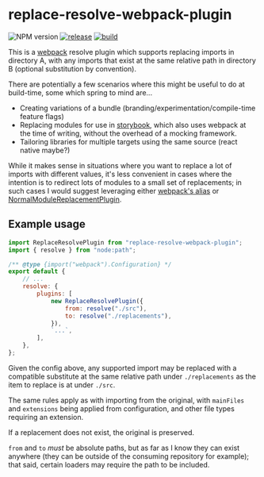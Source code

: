 # replace-resolve-webpack-plugin
![NPM version](https://badge.fury.io/js/replace-resolve-webpack-plugin.svg)
[![release](https://github.com/dominicbirch/replace-resolve-webpack-plugin/actions/workflows/release.yml/badge.svg)](https://github.com/dominicbirch/replace-resolve-webpack-plugin/actions/workflows/release.yml)
[![build](https://github.com/dominicbirch/replace-resolve-webpack-plugin/actions/workflows/test.yml/badge.svg)](https://github.com/dominicbirch/replace-resolve-webpack-plugin/actions/workflows/test.yml)

This is a [webpack](https://webpack.js.org) resolve plugin which supports replacing imports in directory A, with any imports that exist at the same relative path in directory B (optional substitution by convention).  

There are potentially a few scenarios where this might be useful to do at build-time, some which spring to mind are...
* Creating variations of a bundle (branding/experimentation/compile-time feature flags)
* Replacing modules for use in [storybook](https://storybook.js.org), which also uses webpack at the time of writing, without the overhead of a mocking framework.
* Tailoring libraries for multiple targets using the same source (react native maybe?)

While it makes sense in situations where you want to replace a lot of imports with different values, it's less convenient in cases where the intention is to redirect lots of modules to a small set of replacements; in such cases I would suggest leveraging either [webpack's alias](https://webpack.js.org/configuration/resolve/#resolvealias) or [NormalModuleReplacementPlugin](https://webpack.js.org/plugins/normal-module-replacement-plugin/).

## Example usage
```mjs
import ReplaceResolvePlugin from "replace-resolve-webpack-plugin";
import { resolve } from "node:path";

/** @type {import("webpack").Configuration} */
export default {
    // ...
    resolve: {
        plugins: [
            new ReplaceResolvePlugin({
                from: resolve("./src"),
                to: resolve("./replacements"),
            }),
            `...`,
        ],
    },
};
```
Given the config above, any supported import may be replaced with a compatible substitute at the same relative path under `./replacements` as the item to replace is at under `./src`.  

The same rules apply as with importing from the original, with `mainFiles` and `extensions` being applied from configuration, and other file types requiring an extension.

If a replacement does not exist, the original is preserved.

`from` and `to` _must_ be absolute paths, but as far as I know they can exist anywhere (they can be outside of the consuming repository for example); that said, certain loaders may require the path to be included.
